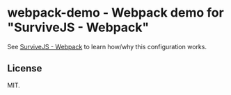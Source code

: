 # webpack-demo - Webpack demo for "SurviveJS - Webpack"

See [SurviveJS - Webpack](http://survivejs.com/webpack_react/introduction/) to learn how/why this configuration works.

## License

MIT.

